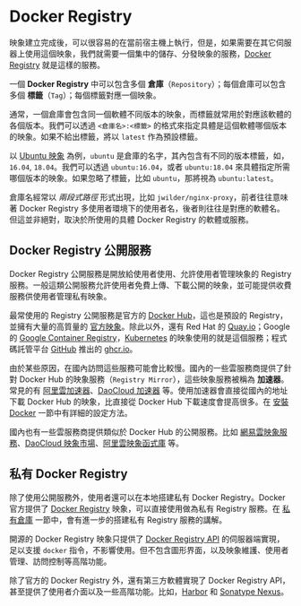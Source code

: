 # Docker Registry

映象建立完成後，可以很容易的在當前宿主機上執行，但是，如果需要在其它伺服器上使用這個映象，我們就需要一個集中的儲存、分發映象的服務，[Docker Registry](../repository/registry.md) 就是這樣的服務。

一個 **Docker Registry** 中可以包含多個 **倉庫**（`Repository`）；每個倉庫可以包含多個 **標籤**（`Tag`）；每個標籤對應一個映象。

通常，一個倉庫會包含同一個軟體不同版本的映象，而標籤就常用於對應該軟體的各個版本。我們可以透過 `<倉庫名>:<標籤>` 的格式來指定具體是這個軟體哪個版本的映象。如果不給出標籤，將以 `latest` 作為預設標籤。

以 [Ubuntu 映象](https://hub.docker.com/_/ubuntu) 為例，`ubuntu` 是倉庫的名字，其內包含有不同的版本標籤，如，`16.04`, `18.04`。我們可以透過 `ubuntu:16.04`，或者 `ubuntu:18.04` 來具體指定所需哪個版本的映象。如果忽略了標籤，比如 `ubuntu`，那將視為 `ubuntu:latest`。

倉庫名經常以 *兩段式路徑* 形式出現，比如 `jwilder/nginx-proxy`，前者往往意味著 Docker Registry 多使用者環境下的使用者名，後者則往往是對應的軟體名。但這並非絕對，取決於所使用的具體 Docker Registry 的軟體或服務。

## Docker Registry 公開服務

Docker Registry 公開服務是開放給使用者使用、允許使用者管理映象的 Registry 服務。一般這類公開服務允許使用者免費上傳、下載公開的映象，並可能提供收費服務供使用者管理私有映象。

最常使用的 Registry 公開服務是官方的 [Docker Hub](https://hub.docker.com/)，這也是預設的 Registry，並擁有大量的高質量的 [官方映象](https://hub.docker.com/search?q=&type=image&image_filter=official)。除此以外，還有 Red Hat 的 [Quay.io](https://quay.io/repository/)；Google 的 [Google Container Registry](https://cloud.google.com/container-registry/)，[Kubernetes](https://kubernetes.io/) 的映象使用的就是這個服務；程式碼託管平台 [GitHub](https://github.com) 推出的 [ghcr.io](https://docs.github.com/cn/packages/working-with-a-github-packages-registry/working-with-the-container-registry)。

由於某些原因，在國內訪問這些服務可能會比較慢。國內的一些雲服務商提供了針對 Docker Hub 的映象服務（`Registry Mirror`），這些映象服務被稱為 **加速器**。常見的有 [阿里雲加速器](https://www.aliyun.com/product/acr?source=5176.11533457&userCode=8lx5zmtu)、[DaoCloud 加速器](https://www.daocloud.io/mirror#accelerator-doc) 等。使用加速器會直接從國內的地址下載 Docker Hub 的映象，比直接從 Docker Hub 下載速度會提高很多。在 [安裝 Docker](../install/mirror.md)  一節中有詳細的設定方法。

國內也有一些雲服務商提供類似於 Docker Hub 的公開服務。比如 [網易雲映象服務](https://c.163.com/hub#/m/library/)、[DaoCloud 映象市場](https://hub.daocloud.io/)、[阿里雲映象函式庫](https://www.aliyun.com/product/acr?source=5176.11533457&userCode=8lx5zmtu) 等。

## 私有 Docker Registry

除了使用公開服務外，使用者還可以在本地搭建私有 Docker Registry。Docker 官方提供了 [Docker Registry](https://hub.docker.com/_/registry/) 映象，可以直接使用做為私有 Registry 服務。在 [私有倉庫](../repository/registry.md) 一節中，會有進一步的搭建私有 Registry 服務的講解。

開源的 Docker Registry 映象只提供了 [Docker Registry API](https://docs.docker.com/registry/spec/api/) 的伺服器端實現，足以支援 `docker` 指令，不影響使用。但不包含圖形界面，以及映象維護、使用者管理、訪問控制等高階功能。

除了官方的 Docker Registry 外，還有第三方軟體實現了 Docker Registry API，甚至提供了使用者介面以及一些高階功能。比如，[Harbor](https://github.com/goharbor/harbor) 和 [Sonatype Nexus](../repository/nexus3_registry.md)。
